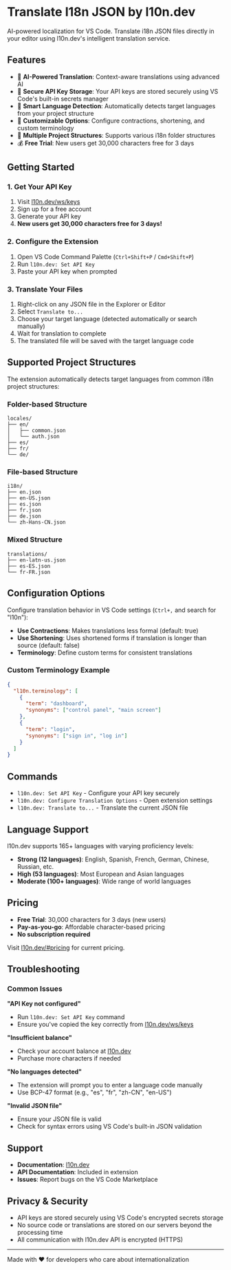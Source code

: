 # Translate I18n JSON by l10n.dev

AI-powered localization for VS Code. Translate i18n JSON files directly in your editor using l10n.dev's intelligent translation service.

## Features

- 🤖 **AI-Powered Translation**: Context-aware translations using advanced AI
- 🔐 **Secure API Key Storage**: Your API keys are stored securely using VS Code's built-in secrets manager
- 🎯 **Smart Language Detection**: Automatically detects target languages from your project structure
- 🔧 **Customizable Options**: Configure contractions, shortening, and custom terminology
- 📁 **Multiple Project Structures**: Supports various i18n folder structures
- 💰 **Free Trial**: New users get 30,000 characters free for 3 days

## Getting Started

### 1. Get Your API Key
1. Visit [l10n.dev/ws/keys](https://l10n.dev/ws/keys)
2. Sign up for a free account
3. Generate your API key
4. **New users get 30,000 characters free for 3 days!**

### 2. Configure the Extension
1. Open VS Code Command Palette (`Ctrl+Shift+P` / `Cmd+Shift+P`)
2. Run `l10n.dev: Set API Key`
3. Paste your API key when prompted

### 3. Translate Your Files
1. Right-click on any JSON file in the Explorer or Editor
2. Select `Translate to...`
3. Choose your target language (detected automatically or search manually)
4. Wait for translation to complete
5. The translated file will be saved with the target language code

## Supported Project Structures

The extension automatically detects target languages from common i18n project structures:

### Folder-based Structure
```
locales/
├── en/
│   ├── common.json
│   └── auth.json
├── es/
├── fr/
└── de/
```

### File-based Structure
```
i18n/
├── en.json
├── en-US.json
├── es.json
├── fr.json
├── de.json
└── zh-Hans-CN.json
```

### Mixed Structure
```
translations/
├── en-latn-us.json
├── es-ES.json
└── fr-FR.json
```

## Configuration Options

Configure translation behavior in VS Code settings (`Ctrl+,` and search for "l10n"):

- **Use Contractions**: Makes translations less formal (default: true)
- **Use Shortening**: Uses shortened forms if translation is longer than source (default: false)
- **Terminology**: Define custom terms for consistent translations

### Custom Terminology Example
```json
{
  "l10n.terminology": [
    {
      "term": "dashboard",
      "synonyms": ["control panel", "main screen"]
    },
    {
      "term": "login",
      "synonyms": ["sign in", "log in"]
    }
  ]
}
```

## Commands

- `l10n.dev: Set API Key` - Configure your API key securely
- `l10n.dev: Configure Translation Options` - Open extension settings
- `l10n.dev: Translate to...` - Translate the current JSON file

## Language Support

l10n.dev supports 165+ languages with varying proficiency levels:
- **Strong (12 languages)**: English, Spanish, French, German, Chinese, Russian, etc.
- **High (53 languages)**: Most European and Asian languages
- **Moderate (100+ languages)**: Wide range of world languages

## Pricing

- **Free Trial**: 30,000 characters for 3 days (new users)
- **Pay-as-you-go**: Affordable character-based pricing
- **No subscription required**

Visit [l10n.dev/#pricing](https://l10n.dev/#pricing) for current pricing.

## Troubleshooting

### Common Issues

**"API Key not configured"**
- Run `l10n.dev: Set API Key` command
- Ensure you've copied the key correctly from [l10n.dev/ws/keys](https://l10n.dev/ws/keys)

**"Insufficient balance"**
- Check your account balance at [l10n.dev](https://l10n.dev)
- Purchase more characters if needed

**"No languages detected"**
- The extension will prompt you to enter a language code manually
- Use BCP-47 format (e.g., "es", "fr", "zh-CN", "en-US")

**"Invalid JSON file"**
- Ensure your JSON file is valid
- Check for syntax errors using VS Code's built-in JSON validation

## Support

- **Documentation**: [l10n.dev](https://l10n.dev)
- **API Documentation**: Included in extension
- **Issues**: Report bugs on the VS Code Marketplace

## Privacy & Security

- API keys are stored securely using VS Code's encrypted secrets storage
- No source code or translations are stored on our servers beyond the processing time
- All communication with l10n.dev API is encrypted (HTTPS)

---

Made with ❤️ for developers who care about internationalization
